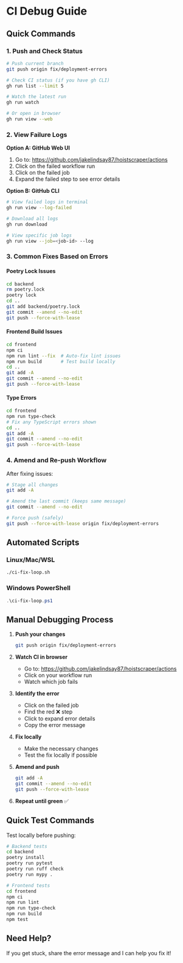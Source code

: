 # CI Debug Guide

## Quick Commands

### 1. Push and Check Status
```bash
# Push current branch
git push origin fix/deployment-errors

# Check CI status (if you have gh CLI)
gh run list --limit 5

# Watch the latest run
gh run watch

# Or open in browser
gh run view --web
```

### 2. View Failure Logs

**Option A: GitHub Web UI**
1. Go to: https://github.com/jakelindsay87/hoistscraper/actions
2. Click on the failed workflow run
3. Click on the failed job
4. Expand the failed step to see error details

**Option B: GitHub CLI**
```bash
# View failed logs in terminal
gh run view --log-failed

# Download all logs
gh run download

# View specific job logs
gh run view --job=<job-id> --log
```

### 3. Common Fixes Based on Errors

#### Poetry Lock Issues
```bash
cd backend
rm poetry.lock
poetry lock
cd ..
git add backend/poetry.lock
git commit --amend --no-edit
git push --force-with-lease
```

#### Frontend Build Issues
```bash
cd frontend
npm ci
npm run lint --fix  # Auto-fix lint issues
npm run build       # Test build locally
cd ..
git add -A
git commit --amend --no-edit
git push --force-with-lease
```

#### Type Errors
```bash
cd frontend
npm run type-check
# Fix any TypeScript errors shown
cd ..
git add -A
git commit --amend --no-edit
git push --force-with-lease
```

### 4. Amend and Re-push Workflow

After fixing issues:
```bash
# Stage all changes
git add -A

# Amend the last commit (keeps same message)
git commit --amend --no-edit

# Force push (safely)
git push --force-with-lease origin fix/deployment-errors
```

## Automated Scripts

### Linux/Mac/WSL
```bash
./ci-fix-loop.sh
```

### Windows PowerShell
```powershell
.\ci-fix-loop.ps1
```

## Manual Debugging Process

1. **Push your changes**
   ```bash
   git push origin fix/deployment-errors
   ```

2. **Watch CI in browser**
   - Go to: https://github.com/jakelindsay87/hoistscraper/actions
   - Click on your workflow run
   - Watch which job fails

3. **Identify the error**
   - Click on the failed job
   - Find the red ❌ step
   - Click to expand error details
   - Copy the error message

4. **Fix locally**
   - Make the necessary changes
   - Test the fix locally if possible

5. **Amend and push**
   ```bash
   git add -A
   git commit --amend --no-edit
   git push --force-with-lease
   ```

6. **Repeat until green** ✅

## Quick Test Commands

Test locally before pushing:

```bash
# Backend tests
cd backend
poetry install
poetry run pytest
poetry run ruff check
poetry run mypy .

# Frontend tests  
cd frontend
npm ci
npm run lint
npm run type-check
npm run build
npm test
```

## Need Help?

If you get stuck, share the error message and I can help you fix it!